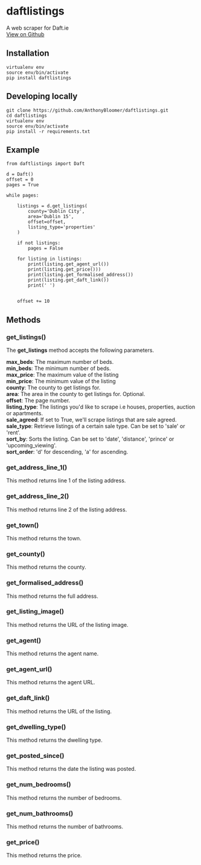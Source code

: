 # daftlistings

A web scraper for Daft.ie  
[View on Github](https://github.com/AnthonyBloomer/daftlistings)

## Installation
    virtualenv env
    source env/bin/activate
    pip install daftlistings

## Developing locally
    
    git clone https://github.com/AnthonyBloomer/daftlistings.git
    cd daftlistings
    virtualenv env
    source env/bin/activate
    pip install -r requirements.txt

## Example

    from daftlistings import Daft

    d = Daft()
    offset = 0
    pages = True

    while pages:

    	listings = d.get_listings(
        	county='Dublin City',
        	area='Dublin 15',
        	offset=offset,
        	listing_type='properties'
    	)

	    if not listings:
		    pages = False

	    for listing in listings:
		    print(listing.get_agent_url())
		    print(listing.get_price()))
		    print(listing.get_formalised_address())
		    print(listing.get_daft_link())
		    print(' ')


	    offset += 10

##  Methods

###  get_listings()

The **get_listings** method accepts the following parameters.

**max_beds**: The maximum number of beds.  
**min_beds**: The minimum number of beds.  
**max_price**: The maximum value of the listing  
**min_price**: The minimum value of the listing  
**county**: The county to get listings for.  
**area**: The area in the county to get listings for. Optional.  
**offset**: The page number.  
**listing_type**: The listings you'd like to scrape i.e houses, properties, auction or apartments.  
**sale_agreed**: If set to True, we'll scrape listings that are sale agreed.  
**sale_type**: Retrieve listings of a certain sale type. Can be set to 'sale' or 'rent'.  
**sort_by**: Sorts the listing. Can be set to 'date', 'distance', 'prince' or 'upcoming_viewing'.  
**sort_order**: 'd' for descending, 'a' for ascending.


### get_address_line_1()

This method returns line 1 of the listing address.

### get_address_line_2()

This method returns line 2 of the listing address.

### get_town()

This method returns the town.

### get_county()

This method returns the county.

### get_formalised_address()

This method returns the full address.

### get_listing_image()

This method returns the URL of the listing image.

### get_agent()

This method returns the agent name.

### get_agent_url()

This method returns the agent URL.

### get_daft_link()

This method returns the URL of the listing.

### get_dwelling_type()

This method returns the dwelling type.

### get_posted_since()

This method returns the date the listing was posted.

### get_num_bedrooms()

This method returns the number of bedrooms.

### get_num_bathrooms()

This method returns the number of bathrooms.

### get_price()

This method returns the price.





